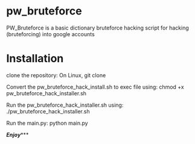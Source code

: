 # pw_bruteforce
PW_Bruteforce is a basic dictionary bruteforce hacking script for hacking (bruteforcing) into google accounts

# Installation
clone the repository: On Linux, git clone  

Convert the pw_bruteforce_hack_install.sh to exec file using: chmod +x pw_bruteforce_hack_installer.sh 

Run the pw_bruteforce_hack_installer.sh using: ./pw_bruteforce_hack_installer.sh

Run the main.py: python main.py

*******Enjoy**********
 
